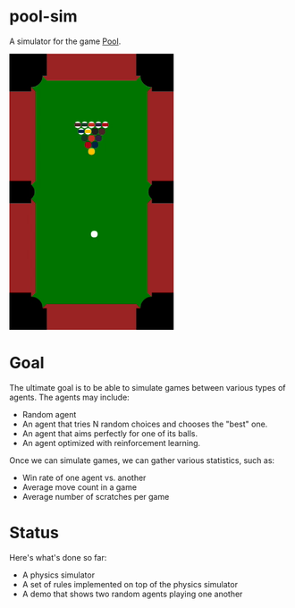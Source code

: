# pool-sim

A simulator for the game [Pool](https://en.wikipedia.org/wiki/Pool_(cue_sports)).

![Short clip of the simulator in action](screenshot/table.gif)

# Goal

The ultimate goal is to be able to simulate games between various types of agents. The agents may include:

 * Random agent
 * An agent that tries N random choices and chooses the "best" one.
 * An agent that aims perfectly for one of its balls.
 * An agent optimized with reinforcement learning.

Once we can simulate games, we can gather various statistics, such as:

 * Win rate of one agent vs. another
 * Average move count in a game
 * Average number of scratches per game

# Status

Here's what's done so far:

 * A physics simulator
 * A set of rules implemented on top of the physics simulator
 * A demo that shows two random agents playing one another
